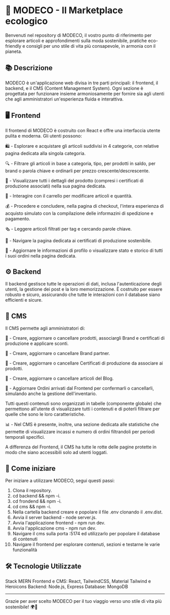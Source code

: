 # 🌿 MODECO - Il Marketplace ecologico

Benvenuti nel repository di MODECO, il vostro punto di riferimento per esplorare articoli e approfondimenti sulla moda sostenibile, pratiche eco-friendly e consigli per uno stile di vita più consapevole, in armonia con il pianeta.



## 📚 Descrizione

MODECO è un'applicazione web divisa in tre parti principali: il frontend, il backend, e il CMS (Content Management System). Ogni sezione è progettata per funzionare insieme armoniosamente per fornire sia agli utenti che agli amministratori un'esperienza fluida e interattiva.



## 🖥️ Frontend

Il frontend di MODECO è costruito con React e offre una interfaccia utente pulita e moderna. Gli utenti possono:

🛍️ - Esplorare e acquistare gli articoli suddivisi in 4 categorie, con relative pagina dedicata alla singola categoria.

🔍 - Filtrare gli articoli in base a categoria, tipo, per prodotti in saldo, per brand o parola chiave e ordinarli per prezzo crescente/descrescente.

🧾 - Visualizzare tutti i dettagli del prodotto (compresi i certificati di produzione associati) nella sua pagina dedicata.

🛒 - Interagire con il carrello per modificare articoli e quantità.

💰 - Procedere e concludere, nella pagina di checkout, l'intera esperienza di acquisto simulato con la compilazione delle informazini di spedizione e pagamento.

🗞️ - Leggere articoli filtrati per tag e cercando parole chiave.

🔖 - Navigare la pagina dedicata ai certificati di produzione sostenibile.

📝 - Aggiornare le informazioni di profilo o visualizzare stato e storico di tutti i suoi ordini nella pagina dedicata.



## ⚙️ Backend

Il backend gestisce tutte le operazioni di dati, inclusa l'autenticazione degli utenti, la gestione dei post e la loro memorizzazione. È costruito per essere robusto e sicuro, assicurando che tutte le interazioni con il database siano efficienti e sicure.



## 📝 CMS

Il CMS permette agli amministratori di:

👕 - Creare, aggiornare o cancellare prodotti, associargli Brand e certificati di produzione e applicare sconti.

💎 - Creare, aggiornare o cancellare Brand partner.

🔖 - Creare, aggiornare o cancellare Certificati di produzione da associare ai prodotti.

📰 - Creare, aggiornare o cancellare articoli del Blog.

🚛 - Aggiornare Ordini arrivati dal Frontend per confermarli o cancellarli, simulando anche la gestione dell'inventario.

Tutti questi contenuti sono organizzati in tabelle (componente globale) che permettono all'utente di visualizzare tutti i contenuti e di poterli filtrare per quelle che sono le loro caratteristiche.

📊 - Nel CMS è presente, inoltre, una sezione dedicata alle statistiche che permette di visualizzare incassi e numero di ordini filtrandoli per periodi temporali specifici.

A differenza del Frontend, il CMS ha tutte le rotte delle pagine protette in modo che siano accessibili solo ad utenti loggati.



## 🚀 Come iniziare

Per iniziare a utilizzare MODECO, segui questi passi:
1. Clona il repository.
2. cd backend && npm -i.
3. cd frondend && npm -i.
4. cd cms && npm -i.
5. Nella cartella backend creare e popolare il file .env clonando il .env.dist.
6. Avvia il server backend - node server.js.
7. Avvia l'applicazione frontend - npm run dev.
8. Avvia l'applicazione cms - npm run dev.
9. Navigare il cms sulla porta :5174 ed utilizzarlo per popolare il database di contenuti
10. Navigare il frontend per esplorare contenuti, sezioni e testarne le varie funzionalità



## 🛠 Tecnologie Utilizzate

Stack MERN
Frontend e CMS: React, TailwindCSS, Material Tailwind e Heroicons
Backend: Node.js, Express
Database: MongoDB


---
Grazie per aver scelto MODECO per il tuo viaggio verso uno stile di vita più sostenibile! 🌍💚
